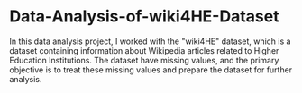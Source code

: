 # Data-Analysis-of-wiki4HE-Dataset
In this data analysis project, I worked with the "wiki4HE" dataset, which is a dataset containing information about Wikipedia articles related to Higher Education Institutions. The dataset have missing values, and the primary objective is to treat these missing values and prepare the dataset for further analysis.
